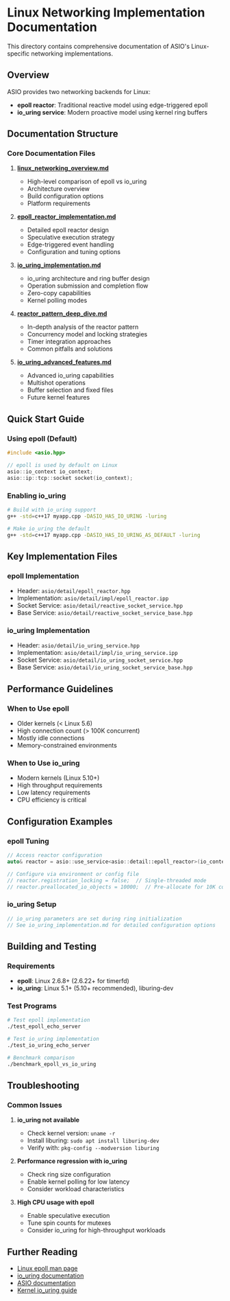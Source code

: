 # Linux Networking Implementation Documentation

This directory contains comprehensive documentation of ASIO's Linux-specific networking implementations.

## Overview

ASIO provides two networking backends for Linux:
- **epoll reactor**: Traditional reactive model using edge-triggered epoll
- **io_uring service**: Modern proactive model using kernel ring buffers

## Documentation Structure

### Core Documentation Files

1. **[linux_networking_overview.md](./linux_networking_overview.md)**
   - High-level comparison of epoll vs io_uring
   - Architecture overview
   - Build configuration options
   - Platform requirements

2. **[epoll_reactor_implementation.md](./epoll_reactor_implementation.md)**
   - Detailed epoll reactor design
   - Speculative execution strategy
   - Edge-triggered event handling
   - Configuration and tuning options

3. **[io_uring_implementation.md](./io_uring_implementation.md)**
   - io_uring architecture and ring buffer design
   - Operation submission and completion flow
   - Zero-copy capabilities
   - Kernel polling modes

5. **[reactor_pattern_deep_dive.md](./reactor_pattern_deep_dive.md)**
   - In-depth analysis of the reactor pattern
   - Concurrency model and locking strategies
   - Timer integration approaches
   - Common pitfalls and solutions

6. **[io_uring_advanced_features.md](./io_uring_advanced_features.md)**
   - Advanced io_uring capabilities
   - Multishot operations
   - Buffer selection and fixed files
   - Future kernel features

## Quick Start Guide

### Using epoll (Default)
```cpp
#include <asio.hpp>

// epoll is used by default on Linux
asio::io_context io_context;
asio::ip::tcp::socket socket(io_context);
```

### Enabling io_uring
```bash
# Build with io_uring support
g++ -std=c++17 myapp.cpp -DASIO_HAS_IO_URING -luring

# Make io_uring the default
g++ -std=c++17 myapp.cpp -DASIO_HAS_IO_URING_AS_DEFAULT -luring
```

## Key Implementation Files

### epoll Implementation
- Header: `asio/detail/epoll_reactor.hpp`
- Implementation: `asio/detail/impl/epoll_reactor.ipp`
- Socket Service: `asio/detail/reactive_socket_service.hpp`
- Base Service: `asio/detail/reactive_socket_service_base.hpp`

### io_uring Implementation  
- Header: `asio/detail/io_uring_service.hpp`
- Implementation: `asio/detail/impl/io_uring_service.ipp`
- Socket Service: `asio/detail/io_uring_socket_service.hpp`
- Base Service: `asio/detail/io_uring_socket_service_base.hpp`

## Performance Guidelines

### When to Use epoll
- Older kernels (< Linux 5.6)
- High connection count (> 100K concurrent)
- Mostly idle connections
- Memory-constrained environments

### When to Use io_uring
- Modern kernels (Linux 5.10+)
- High throughput requirements
- Low latency requirements
- CPU efficiency is critical

## Configuration Examples

### epoll Tuning
```cpp
// Access reactor configuration
auto& reactor = asio::use_service<asio::detail::epoll_reactor>(io_context);

// Configure via environment or config file
// reactor.registration_locking = false;  // Single-threaded mode
// reactor.preallocated_io_objects = 10000;  // Pre-allocate for 10K connections
```

### io_uring Setup
```cpp
// io_uring parameters are set during ring initialization
// See io_uring_implementation.md for detailed configuration options
```

## Building and Testing

### Requirements
- **epoll**: Linux 2.6.8+ (2.6.22+ for timerfd)
- **io_uring**: Linux 5.1+ (5.10+ recommended), liburing-dev

### Test Programs
```bash
# Test epoll implementation
./test_epoll_echo_server

# Test io_uring implementation  
./test_io_uring_echo_server

# Benchmark comparison
./benchmark_epoll_vs_io_uring
```

## Troubleshooting

### Common Issues

1. **io_uring not available**
   - Check kernel version: `uname -r`
   - Install liburing: `sudo apt install liburing-dev`
   - Verify with: `pkg-config --modversion liburing`

2. **Performance regression with io_uring**
   - Check ring size configuration
   - Enable kernel polling for low latency
   - Consider workload characteristics

3. **High CPU usage with epoll**
   - Enable speculative execution
   - Tune spin counts for mutexes
   - Consider io_uring for high-throughput workloads

## Further Reading

- [Linux epoll man page](https://man7.org/linux/man-pages/man7/epoll.7.html)
- [io_uring documentation](https://kernel.dk/io_uring.pdf)
- [ASIO documentation](https://think-async.com/Asio/)
- [Kernel io_uring guide](https://kernel.org/doc/html/latest/filesystems/io_uring.html)